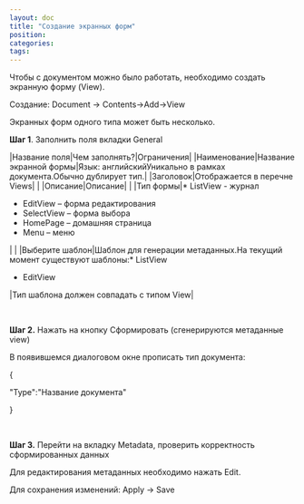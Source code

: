 ```yaml
---
layout: doc
title: "Создание экранных форм"
position: 
categories: 
tags: 
---
```


Чтобы с документом можно было работать, необходимо создать экранную форму (View).

Создание: Document -> Contents->Add->View

Экранных форм одного типа может быть несколько.

**Шаг 1**. Заполнить поля вкладки General

|Название поля|Чем заполнять?|Ограничения|
|Наименование|Название экранной формы|Язык: английскийУникально в рамках документа.Обычно дублирует тип.|
|Заголовок|Отображается в перечне Views| |
|Описание|Описание| |
|Тип формы|* ListView - журнал
* EditView – форма редактирования
* SelectView – форма выбора
* HomePage – домашняя страница
* Menu – меню

| |
|Выберите шаблон|Шаблон для генерации метаданных.На текущий момент существуют шаблоны:* ListView
* EditView

|Тип шаблона должен совпадать с типом View|

 

**Шаг 2.** Нажать на кнопку Сформировать (сгенерируются метаданные view)

В появившемся диалоговом окне прописать тип документа:

{

"Type":"Название документа"

}

 

**Шаг 3.** Перейти на вкладку Metadata, проверить корректность сформированных данных

Для редактирования метаданных необходимо нажать Edit.

Для сохранения изменений: Apply -> Save

